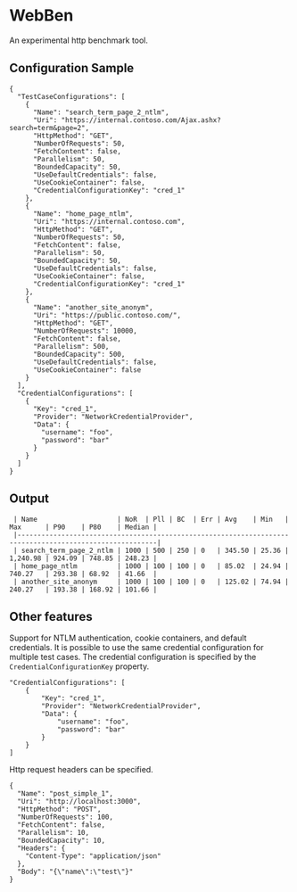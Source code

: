 # WebBen
An experimental http benchmark tool.

## Configuration Sample
```
{
  "TestCaseConfigurations": [
    {
      "Name": "search_term_page_2_ntlm",
      "Uri": "https://internal.contoso.com/Ajax.ashx?search=term&page=2",
      "HttpMethod": "GET",
      "NumberOfRequests": 50,
      "FetchContent": false,
      "Parallelism": 50,
      "BoundedCapacity": 50,
      "UseDefaultCredentials": false,
      "UseCookieContainer": false,
      "CredentialConfigurationKey": "cred_1"
    },
    {
      "Name": "home_page_ntlm",
      "Uri": "https://internal.contoso.com",
      "HttpMethod": "GET",
      "NumberOfRequests": 50,
      "FetchContent": false,
      "Parallelism": 50,
      "BoundedCapacity": 50,
      "UseDefaultCredentials": false,
      "UseCookieContainer": false,
      "CredentialConfigurationKey": "cred_1"
    },
    {
      "Name": "another_site_anonym",
      "Uri": "https://public.contoso.com/",
      "HttpMethod": "GET",
      "NumberOfRequests": 10000,
      "FetchContent": false,
      "Parallelism": 500,
      "BoundedCapacity": 500,
      "UseDefaultCredentials": false,
      "UseCookieContainer": false
    }
  ],
  "CredentialConfigurations": [
    {
      "Key": "cred_1",
      "Provider": "NetworkCredentialProvider",
      "Data": {
        "username": "foo",
        "password": "bar"
      }
    }
  ]
}
```

## Output
```
 | Name                    | NoR  | Pll | BC  | Err | Avg    | Min   | Max      | P90    | P80    | Median | 
 |---------------------------------------------------------------------------------------------------------| 
 | search_term_page_2_ntlm | 1000 | 500 | 250 | 0   | 345.50 | 25.36 | 1,240.98 | 924.09 | 748.85 | 248.23 | 
 | home_page_ntlm          | 1000 | 100 | 100 | 0   | 85.02  | 24.94 | 740.27   | 293.38 | 68.92  | 41.66  |
 | another_site_anonym     | 1000 | 100 | 100 | 0   | 125.02 | 74.94 | 240.27   | 193.38 | 168.92 | 101.66 |
```

## Other features
Support for NTLM authentication, cookie containers, and default credentials. It is possible to use the same credential configuration for multiple test cases. The credential configuration is specified by the `CredentialConfigurationKey` property.
```
"CredentialConfigurations": [
    {
        "Key": "cred_1",
        "Provider": "NetworkCredentialProvider",
        "Data": {
            "username": "foo",
            "password": "bar"
        }
    }
]
```

Http request headers can be specified.
```
{
  "Name": "post_simple_1",
  "Uri": "http://localhost:3000",
  "HttpMethod": "POST",
  "NumberOfRequests": 100,
  "FetchContent": false,
  "Parallelism": 10,
  "BoundedCapacity": 10,
  "Headers": {
    "Content-Type": "application/json"
  },
  "Body": "{\"name\":\"test\"}"
}
```
